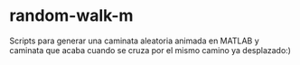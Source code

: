 # random-walk-m


Scripts para generar una caminata aleatoria animada en MATLAB y caminata que acaba cuando se cruza por el mismo camino ya desplazado:)
